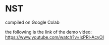 # NST
compiled on Google Colab

the following is the link of the demo video:
https://www.youtube.com/watch?v=lxPRl-AcyOI

